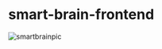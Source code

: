 # smart-brain-frontend

![smartbrainpic](https://github.com/Peterloveprogramming/SmartBrain/assets/131538732/bf629ade-31e0-4dad-9925-8e89081ad6a3)
